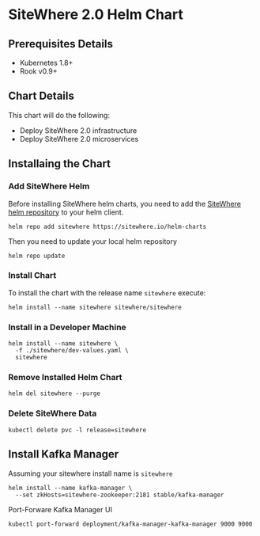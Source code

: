 # SiteWhere 2.0 Helm Chart

## Prerequisites Details

* Kubernetes 1.8+
* Rook v0.9+

## Chart Details

This chart will do the following:

* Deploy SiteWhere 2.0 infrastructure
* Deploy SiteWhere 2.0 microservices

## Installaing the Chart

### Add SiteWhere Helm

Before installing SiteWhere helm charts, you need to add the [SiteWhere helm repository](https://sitewhere.io/helm-charts) to your helm client.

```console
helm repo add sitewhere https://sitewhere.io/helm-charts
```

Then you need to update your local helm repository

```console
helm repo update
```

### Install Chart

To install the chart with the release name `sitewhere` execute:

```console
helm install --name sitewhere sitewhere/sitewhere
```

### Install in a Developer Machine

```console
helm install --name sitewhere \
  -f ./sitewhere/dev-values.yaml \
  sitewhere
```

### Remove Installed Helm Chart

```console
helm del sitewhere --purge
```

### Delete SiteWhere Data

```console
kubectl delete pvc -l release=sitewhere
```

## Install Kafka Manager

Assuming your sitewhere install name is `sitewhere`

```console
helm install --name kafka-manager \
  --set zkHosts=sitewhere-zookeeper:2181 stable/kafka-manager
```

Port-Forware Kafka Manager UI

```console
kubectl port-forward deployment/kafka-manager-kafka-manager 9000 9000
```